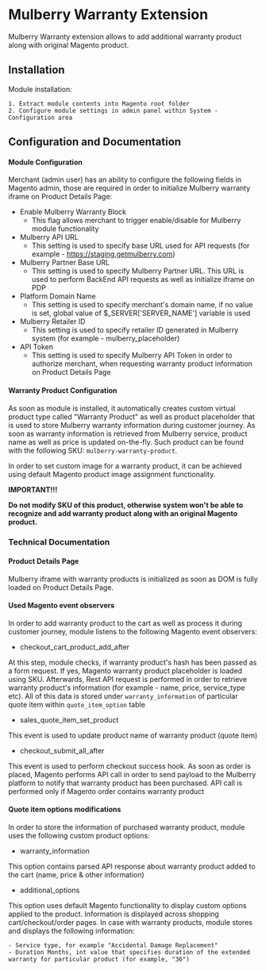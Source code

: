 # Mulberry Warranty Extension

Mulberry Warranty extension allows to add additional warranty product along with original Magento product.

## Installation

Module installation:

```
1. Extract module contents into Magento root folder
2. Configure module settings in admin panel within System - Configuration area
```

## Configuration and Documentation

#### Module Configuration

Merchant (admin user) has an ability to configure the following fields in Magento admin, those are required in order to initialize Mulberry warranty iframe on Product Details Page:
- Enable Mulberry Warranty Block
    - This flag allows merchant to trigger enable/disable for Mulberry module functionality
- Mulberry API URL
    - This setting is used to specify base URL used for API requests (for example - https://staging.getmulberry.com)
- Mulberry Partner Base URL
    - This setting is used to specify Mulberry Partner URL. This URL is used to perform BackEnd API requests as well as initialize iframe on PDP
- Platform Domain Name
    - This setting is used to specify merchant's domain name, if no value is set, global value of $_SERVER['SERVER_NAME'] variable is used
- Mulberry Retailer ID
    - This setting is used to specify retailer ID generated in Mulberry system (for example - mulberry_placeholder)
- API Token
    - This setting is used to specify Mulberry API Token in order to authorize merchant, when requesting warranty product information on Product Details Page

#### Warranty Product Configuration

As soon as module is installed, it automatically creates custom virtual product type called "Warranty Product" as well as product placeholder that is used to store Mulberry warranty information during customer journey. As soon as warranty information is retrieved from Mulberry service, product name as well as price is updated on-the-fly. Such product can be found with the following SKU: `mulberry-warranty-product`.

In order to set custom image for a warranty product, it can be achieved using default Magento product image assignment functionality.

**IMPORTANT!!!**

**Do not modify SKU of this product, otherwise system won't be able to recognize and add warranty product along with an original Magento product.**

### Technical Documentation

#### Product Details Page
Mulberry iframe with warranty products is initialized as soon as DOM is fully loaded on Product Details Page.

#### Used Magento event observers

In order to add warranty product to the cart as well as process it during customer journey, module listens to the following Magento event observers:

- checkout_cart_product_add_after

At this step, module checks, if warranty product's hash has been passed as a form request. If yes, Magento warranty product placeholder is loaded using SKU. Afterwards, Rest API request is performed in order to retrieve warranty product's information (for example - name, price, service_type etc). All of this data is stored under `warranty_information` of particular quote item within `quote_item_option` table

- sales_quote_item_set_product

This event is used to update product name of warranty product (quote item)

- checkout_submit_all_after

This event is used to perform checkout success hook. As soon as order is placed, Magento performs API call in order to send payload to the Mulberry platform to notify that warranty product has been purchased. API call is performed only if Magento order contains warranty product

#### Quote item options modifications

In order to store the information of purchased warranty product, module uses the following custom product options:

- warranty_information

This option contains parsed API response about warranty product added to the cart (name, price & other information)

- additional_options

This option uses default Magento functionality to display custom options applied to the product. Information is displayed across shopping cart/checkout/order pages. In case with warranty products, module stores and displays the following information:

    - Service type, for example "Accidental Damage Replacement"
    - Duration Months, int value that specifies duration of the extended warranty for particular product (for example, "36")
